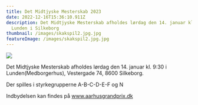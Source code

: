 ```yaml
---
title: Det Midtjyske Mesterskab 2023
date: 2022-12-16T15:36:10.911Z
description: Det Midtjyske Mesterskab afholdes lørdag den 14. januar kl. 9:30 i
  Lunden i Silkeborg
thumbnail: /images/skakspil2.jpg.jpg
featureImage: /images/skakspil2.jpg.jpg
---
```

![](/images/skakspil2.jpg)

Det Midtjyske Mesterskab afholdes lørdag den 14. januar kl. 9:30 i Lunden(Medborgerhus), Vestergade 74, 8600 Silkeborg.

Der spilles i styrkegrupperne A-B-C-D-E-F og N

Indbydelsen kan findes på www.aarhusgrandprix.dk